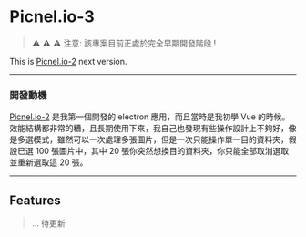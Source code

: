 # Picnel.io-3

> ⚠️ ⚠️ ⚠️ 注意: 該專案目前正處於完全早期開發階段 !

This is [Picnel.io-2](https://github.com/Proladon/Picnel.io-2) next version.

---

### 開發動機

[Picnel.io-2](https://github.com/Proladon/Picnel.io-2) 是我第一個開發的 electron 應用，而且當時是我初學 Vue 的時候。效能結構都非常的糟，且長期使用下來，我自己也發現有些操作設計上不夠好，像是多選模式，雖然可以一次處理多張圖片，但是一次只能操作單一目的資料夾，假設已選 100 張圖片中，其中 20 張你突然想換目的資料夾，你只能全部取消選取並重新選取這 20 張。

---

## Features

> ... 待更新

[vite]: https://github.com/vitejs/vite/
[electron]: https://github.com/electron/electron
[electron-builder]: https://github.com/electron-userland/electron-builder
[vue]: https://github.com/vuejs/vue-next
[vue-router]: https://github.com/vuejs/vue-router-next/
[typescript]: https://github.com/microsoft/TypeScript/
[spectron]: https://github.com/electron-userland/spectron
[vue-tsc]: https://github.com/johnsoncodehk/vue-tsc
[eslint-plugin-vue]: https://github.com/vuejs/eslint-plugin-vue
[cawa-93-github]: https://github.com/cawa-93/
[cawa-93-sponsor]: https://www.patreon.com/Kozack/
